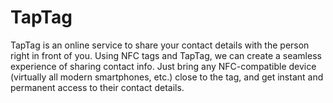 # TapTag

TapTag is an online service to share your contact details with the person right in front of you. Using NFC tags and TapTag, 
we can create a seamless experience of sharing contact info.
Just bring any NFC-compatible device (virtually all modern smartphones, etc.) close to the tag, 
and get instant and permanent access to their contact details.
